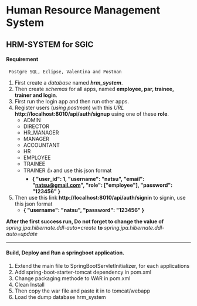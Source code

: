 # Human Resource Management System
## HRM-SYSTEM for SGIC

#### Requirement
     Postgre SQL, Eclipse, Valentina and Postman 

1. First create a _database_ named **_hrm_system_**.
2. Then create _schemas_ for all apps, named **employee, par, trainee, trainer and login**.
3. First run the login app and then run other apps.
4. Register users (_using postman_) with this _URL_ **http://localhost:8010/api/auth/signup** using one of these **role**.
     - ADMIN
     - DIRECTOR
     - HR_MANAGER
     - MANAGER
     - ACCOUNTANT
     - HR
     - EMPLOYEE
     - TRAINEE
     - TRAINER :+1:
     and use this json format
        - **{
            "user_id": 1,
            "username": "natsu",
            "email": "natsu@gmail.com",
            "role": ["employee"],
            "password": "123456"
            }** 
5. Then use this link **http://localhost:8010/api/auth/signin** to signin, use this json format
     - **{
       "username": "natsu",
       "password": "123456"
       }**

**After the first success run, Do not forget to change the value of** _spring.jpa.hibernate.ddl-auto=create_ **to** _spring.jpa.hibernate.ddl-auto=update_

---

#### Build, Deploy and Run a springboot application.

1. Extend the main file to SpringBootServletInitializer, for each applications
2. Add spring-boot-starter-tomcat dependency in pom.xml
3. Change packaging methode to WAR in pom.xml
4. Clean Install
5. Then copy the war file and paste it in to tomcat/webapp
6. Load the dump database hrm_system
